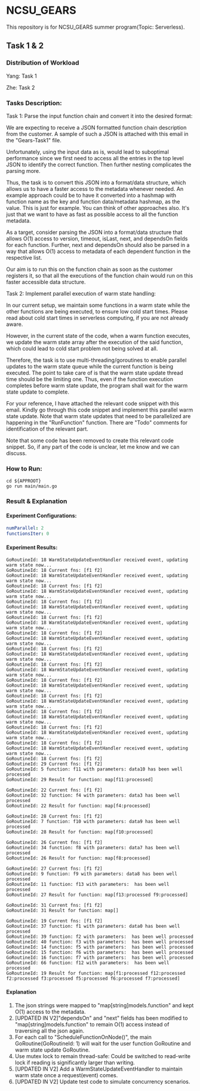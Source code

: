 # NCSU_GEARS

This repository is for NCSU_GEARS summer program(Topic: Serverless).

## Task 1 & 2
### Distribution of Workload
Yang: Task 1

Zhe: Task 2

### Tasks Description:

Task 1: Parse the input function chain and convert it into the desired format:

We are expecting to receive a JSON formatted function chain description from the customer. A sample of such a JSON is attached with this email in the "Gears-Task1" file.

Unfortunately, using the input data as is, would lead to suboptimal performance since we first need to access all the entries in the top level JSON to identify the correct function. Then further nesting complicates the parsing more.

Thus, the task is to convert this JSON into a format/data structure, which allows us to have a faster access to the metadata whenever needed. An example approach could be to have it converted into a hashmap with function name as the key and function data/metadata hashmap, as the value. This is just for example. You can think of other approaches also. It's just that we want to have as fast as possible access to all the function metadata.

As a target, consider parsing the JSON into a format/data structure that allows O(1) access to version, timeout, isLast, next, and dependsOn fields for each function. Further, next and dependsOn should also be parsed in a way that allows O(1) access to metadata of each dependent function in the respective list.

Our aim is to run this on the function chain as soon as the customer registers it, so that all the executions of the function chain would run on this faster accessible data structure.



Task 2: Implement parallel execution of warm state handling:

In our current setup, we maintain some functions in a warm state while the other functions are being executed, to ensure low cold start times. Please read about cold start times in serverless computing, if you are not already aware.

However, in the current state of the code, when a warm function executes, we update the warm state array after the execution of the said function, which could lead to cold start problem not being solved at all.

Therefore, the task is to use multi-threading/goroutines to enable parallel updates to the warm state queue while the current function is being executed. The point to take care of is that the warm state update thread time should be the limiting one. Thus, even if the function execution completes before warm state update, the program shall wait for the warm state update to complete.

For your reference, I have attached the relevant code snippet with this email. Kindly go through this code snippet and implement this parallel warm state update. Note that warm state updates that need to be parallelized are happening in the "RunFunction" function. There are "Todo" comments for identification of the relevant part.

Note that some code has been removed to create this relevant code snippet. So, if any part of the code is unclear, let me know and we can discuss.

### How to Run:
```shell
cd ${APPROOT}
go run main/main.go
```
### Result & Explanation
#### Experiment Configurations:
```yaml
numParallel: 2
functionsIter: 0
```
#### Experiment Results:
```shell
GoRoutineId: 18 WarmStateUpdateEventHandler received event, updating warm state now...
GoRoutineId: 18 Current fns: [f1 f2]
GoRoutineId: 18 WarmStateUpdateEventHandler received event, updating warm state now...
GoRoutineId: 18 Current fns: [f1 f2]
GoRoutineId: 18 WarmStateUpdateEventHandler received event, updating warm state now...
GoRoutineId: 18 Current fns: [f1 f2]
GoRoutineId: 18 WarmStateUpdateEventHandler received event, updating warm state now...
GoRoutineId: 18 Current fns: [f1 f2]
GoRoutineId: 18 WarmStateUpdateEventHandler received event, updating warm state now...
GoRoutineId: 18 Current fns: [f1 f2]
GoRoutineId: 18 WarmStateUpdateEventHandler received event, updating warm state now...
GoRoutineId: 18 Current fns: [f1 f2]
GoRoutineId: 18 WarmStateUpdateEventHandler received event, updating warm state now...
GoRoutineId: 18 Current fns: [f1 f2]
GoRoutineId: 18 WarmStateUpdateEventHandler received event, updating warm state now...
GoRoutineId: 18 Current fns: [f1 f2]
GoRoutineId: 18 WarmStateUpdateEventHandler received event, updating warm state now...
GoRoutineId: 18 Current fns: [f1 f2]
GoRoutineId: 18 WarmStateUpdateEventHandler received event, updating warm state now...
GoRoutineId: 18 Current fns: [f1 f2]
GoRoutineId: 18 WarmStateUpdateEventHandler received event, updating warm state now...
GoRoutineId: 18 Current fns: [f1 f2]
GoRoutineId: 18 WarmStateUpdateEventHandler received event, updating warm state now...
GoRoutineId: 18 Current fns: [f1 f2]
GoRoutineId: 18 WarmStateUpdateEventHandler received event, updating warm state now...
GoRoutineId: 18 Current fns: [f1 f2]
GoRoutineId: 29 Current fns: [f1 f2]
GoRoutineId: 5 function: f11 with parameters: data10 has been well processed
GoRoutineId: 29 Result for function: map[f11:processed]

GoRoutineId: 22 Current fns: [f1 f2]
GoRoutineId: 32 function: f4 with parameters: data3 has been well processed
GoRoutineId: 22 Result for function: map[f4:processed]

GoRoutineId: 28 Current fns: [f1 f2]
GoRoutineId: 7 function: f10 with parameters: data9 has been well processed
GoRoutineId: 28 Result for function: map[f10:processed]

GoRoutineId: 26 Current fns: [f1 f2]
GoRoutineId: 34 function: f8 with parameters: data7 has been well processed
GoRoutineId: 26 Result for function: map[f8:processed]

GoRoutineId: 27 Current fns: [f1 f2]
GoRoutineId: 9 function: f9 with parameters: data8 has been well processed
GoRoutineId: 11 function: f13 with parameters:  has been well processed
GoRoutineId: 27 Result for function: map[f13:processed f9:processed]

GoRoutineId: 31 Current fns: [f1 f2]
GoRoutineId: 31 Result for function: map[]

GoRoutineId: 19 Current fns: [f1 f2]
GoRoutineId: 37 function: f1 with parameters: data0 has been well processed
GoRoutineId: 39 function: f2 with parameters:  has been well processed
GoRoutineId: 40 function: f3 with parameters:  has been well processed
GoRoutineId: 14 function: f5 with parameters:  has been well processed
GoRoutineId: 15 function: f6 with parameters:  has been well processed
GoRoutineId: 16 function: f7 with parameters:  has been well processed
GoRoutineId: 66 function: f12 with parameters:  has been well processed
GoRoutineId: 19 Result for function: map[f1:processed f12:processed f2:processed f3:processed f5:processed f6:processed f7:processed]

```
#### Explanation
1. The json strings were mapped to "map[string]models.function" and kept O(1) access to the metadata.
2. [UPDATED IN V2]"dependsOn" and "next" fields has been modified to "map[string]models.function" to remain O(1) access instead of traversing all the json again.
3. For each call to "ScheduleFunctionOnNode()", the main GoRoutine(GoRoutineId: 1) will wait for the user function GoRoutine and warm state update GoRoutine.
4. Use mutex lock to remain thread-safe: Could be switched to read-write lock if reading is significantly larger than writing.
5. [UPDATED IN V2] Add a WarmStateUpdateEventHandler to maintain warm state once a request(event) comes.
6. [UPDATED IN V2] Update test code to simulate concurrency scenarios.

